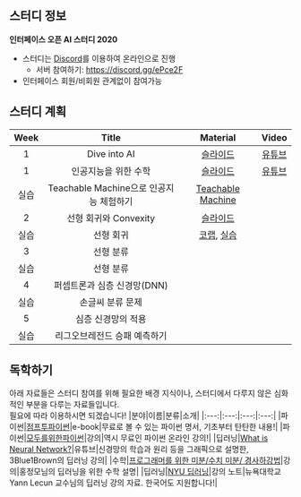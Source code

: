 ## 스터디 정보
**인터페이스 오픈 AI 스터디 2020**
- 스터디는 [Discord](https://discord.com/)를 이용하여 온라인으로 진행
	- 서버 참여하기: https://discord.gg/ePce2F
- 인터페이스 회원/비회원 관계없이 참여가능

## 스터디 계획
|Week|Title|Material|Video|
|:---:|:---:|:---:|:---:|
|1|Dive into AI|[슬라이드](https://github.com/sejonginterface/Study_AI/blob/master/slides/1%EC%A3%BC%EC%B0%A8_1%EA%B0%95.pdf)|[유튜브](https://youtu.be/trpAbbBUm0M)|
|1|인공지능을 위한 수학|[슬라이드](https://github.com/sejonginterface/Study_AI/blob/master/slides/1%EC%A3%BC%EC%B0%A8_2%EA%B0%95.pdf)|[유튜브](https://youtu.be/BJ0GfyoFgZM)|
|실습|Teachable Machine으로 인공지능 체험하기|[Teachable Machine](https://teachablemachine.withgoogle.com/)||
|2|선형 회귀와 Convexity|[슬라이드](https://github.com/sejonginterface/Study_AI/blob/master/slides/2%EC%A3%BC%EC%B0%A8_1%EA%B0%95.pdf)|||
|실습|선형 회귀|[코랩](http://colab.research.google.com/), [실습](https://github.com/sejonginterface/Study_AI/blob/master/1.%EC%84%A0%ED%98%95%ED%9A%8C%EA%B7%80.ipynb)||
|3|선형 분류|||
|실습|선형 분류|||
|4|퍼셉트론과 심층 신경망(DNN)|||
|실습|손글씨 분류 문제|||
|5|심층 신경망의 적용|||
|실습|리그오브레전드 승패 예측하기|||

## 독학하기
아래 자료들은 스터디 참여를 위해 필요한 배경 지식이나, 스터디에서 다루지 않은 심화적인 부분을 다루는 자료들입니다.   
필요에 따라 이용하시면 되겠습니다!
|분야|이름|분류|소개|
|:---:|:---:|:---:|:---:|
|파이썬|[점프투파이썬](https://wikidocs.net/book/1)|e-book|무료로 볼 수 있는 파이썬 명서, 기초부터 탄탄한 내용!|
|파이썬|[모두를위한파이썬](https://www.edwith.org/pythonforeverybody)|강의|역시 무료인 파이썬 온라인 강의!|
|딥러닝|[What is Neural Network?](https://www.youtube.com/watch?v=aircAruvnKk&list=PLZHQObOWTQDNU6R1_67000Dx_ZCJB-3pi)|유튜브|신경망의 학습과 원리 등을 그래픽으로 설명한, 3Blue1Brown의 딥러닝 강의|
|수학|[프로그래머를 위한 미분/수치 미분/ 경사하강법](https://www.youtube.com/watch?v=LwhK9HBEVAM&list=PLNfg4W25Tapy5hIBmFZgT5coii1HUX6BD&index=9)|강의|홍정모님의 딥러닝을 위한 수학 설명|
|딥러닝|[NYU 딥러닝](https://atcold.github.io/pytorch-Deep-Learning/ko/)|강의 노트|뉴욕대학교 Yann Lecun 교수님의 딥러닝 강의 자료. 한국어도 지원합니다!|